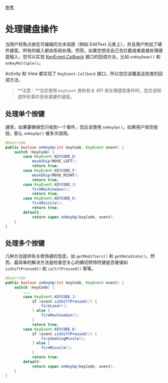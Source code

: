 [参考](https://developer.android.com/training/keyboard-input/commands.html?hl=zh-cn)

# 处理键盘操作

当用户将焦点放在可编辑的文本视图（例如 EditText 元素上），并且用户附加了硬件键盘，所有的输入都由系统处理。然而，如果您想去自己去拦截或者直接处理键盘输入，您可以实现 [KeyEvent.Callback](https://developer.android.com/reference/android/view/KeyEvent.Callback.html?hl=zh-cn) 接口的回调方法，比如 `onKeyDown()` 和 `onKeyMultiple()`。

Activity 和 View 都实现了 `KeyEvent.Callback` 接口，所以您应该覆盖这些类的回调方法。

> **注意：**当您使用 `KeyEvent` 类和有关 API 来处理键盘事件时，您应该知道所有事件至来源硬件键盘。



## 处理单个按键

通常，如果要确保您只收到一个事件，您应该使用 `onKeyUp()`。如果用户按住按钮，那么 `onKeyUp()` 被多次调用。

``` java
@Override
public boolean onKeyUp(int keyCode, KeyEvent event) {
    switch (keyCode) {
        case KeyEvent.KEYCODE_D:
            moveShip(MOVE_LEFT);
            return true;
        case KeyEvent.KEYCODE_F:
            moveShip(MOVE_RIGHT);
            return true;
        case KeyEvent.KEYCODE_J:
            fireMachineGun();
            return true;
        case KeyEvent.KEYCODE_K:
            fireMissile();
            return true;
        default:
            return super.onKeyUp(keyCode, event);
    }
}
```



## 处理多个按键

几种方法提供有关修饰键的信息，如 `getModifiers()` 和 `getMetaState()`。然而，最简单的解决方法是检查您关心的确切修饰符键是否被诸如 `isShiftPressed()` 和 `isCtrlPressed()` 等等。

``` java
@Override
public boolean onKeyUp(int keyCode, KeyEvent event) {
    switch (keyCode) {
        ...
        case KeyEvent.KEYCODE_J:
            if (event.isShiftPressed()) {
                fireLaser();
            } else {
                fireMachineGun();
            }
            return true;
        case KeyEvent.KEYCODE_K:
            if (event.isShiftPressed()) {
                fireSeekingMissle();
            } else {
                fireMissile();
            }
            return true;
        default:
            return super.onKeyUp(keyCode, event);
    }
}
```

